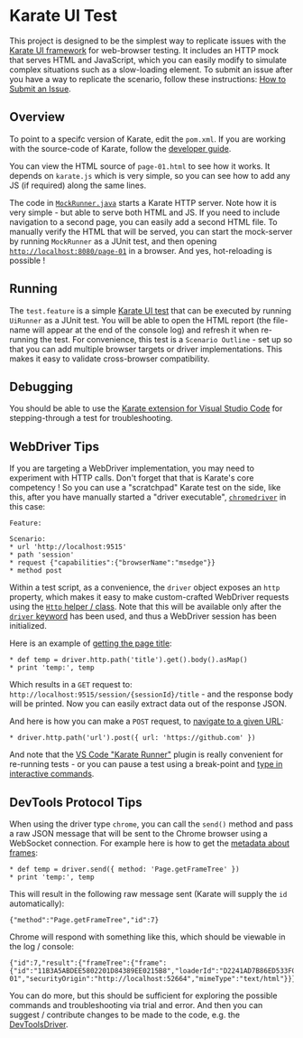 # Karate UI Test
This project is designed to be the simplest way to replicate issues with the [Karate UI framework](https://github.com/intuit/karate/tree/master/karate-core) for web-browser testing. It includes an HTTP mock that serves HTML and JavaScript, which you can easily modify to simulate complex situations such as a slow-loading element. To submit an issue after you have a way to replicate the scenario, follow these instructions: [How to Submit an Issue](https://github.com/intuit/karate/wiki/How-to-Submit-an-Issue).

## Overview
To point to a specifc version of Karate, edit the `pom.xml`. If you are working with the source-code of Karate, follow the [developer guide](https://github.com/intuit/karate/wiki/Developer-Guide).

You can view the HTML source of `page-01.html` to see how it works. It depends on `karate.js` which is very simple, so you can see how to add any JS (if required) along the same lines.

The code in [`MockRunner.java`](src/test/java/ui/MockRunner.java) starts a Karate HTTP server. Note how it is very simple - but able to serve both HTML and JS. If you need to include navigation to a second page, you can easily add a second HTML file. To manually verify the HTML that will be served, you can start the mock-server by running `MockRunner` as a JUnit test, and then opening [`http://localhost:8080/page-01`](http://localhost:8080/page-01) in a browser. And yes, hot-reloading is possible !

## Running
The `test.feature` is a simple [Karate UI test](https://github.com/intuit/karate/tree/master/karate-core) that can be executed by running `UiRunner` as a JUnit test. You will be able to open the HTML report (the file-name will appear at the end of the console log) and refresh it when re-running the test. For convenience, this test is a `Scenario Outline` - set up so that you can add multiple browser targets or driver implementations. This makes it easy to validate cross-browser compatibility.

## Debugging
You should be able to use the [Karate extension for Visual Studio Code](https://github.com/intuit/karate/wiki/IDE-Support#vs-code-karate-plugin) for stepping-through a test for troubleshooting.

## WebDriver Tips
If you are targeting a WebDriver implementation, you may need to experiment with HTTP calls. Don't forget that that is Karate's core competency ! So you can use a "scratchpad" Karate test on the side, like this, after you have manually started a "driver executable", [`chromedriver`](https://chromedriver.chromium.org) in this case:

```cucumber
Feature:

Scenario:
* url 'http://localhost:9515'
* path 'session'
* request {"capabilities":{"browserName":"msedge"}}
* method post
```

Within a test script, as a convenience, the `driver` object exposes an `http` property, which makes it easy to make custom-crafted WebDriver requests using the [`Http` helper / class](../../karate-core/src/main/java/com/intuit/karate/Http.java). Note that this will be available only after the [`driver` keyword](https://github.com/intuit/karate/tree/master/karate-core#driver) has been used, and thus a WebDriver session has been initialized.

Here is an example of [getting the page title](https://w3c.github.io/webdriver/#get-title):

```cucumber
* def temp = driver.http.path('title').get().body().asMap()
* print 'temp:', temp
```

Which results in a `GET` request to: `http://localhost:9515/session/{sessionId}/title` - and the response body will be printed. Now you can easily extract data out of the response JSON.

And here is how you can make a `POST` request, to [navigate to a given URL](https://w3c.github.io/webdriver/#navigate-to):

```cucumber
* driver.http.path('url').post({ url: 'https://github.com' })
```

And note that the [VS Code "Karate Runner"](https://github.com/intuit/karate/wiki/IDE-Support#vs-code-karate-plugin) plugin is really convenient for re-running tests - or you can pause a test using a break-point and [type in interactive commands](https://twitter.com/KarateDSL/status/1167533484560142336).

## DevTools Protocol Tips
When using the driver type `chrome`, you can call the `send()` method and pass a raw JSON message that will be sent to the Chrome browser using a WebSocket connection. For example here is how to get the [metadata about frames](https://chromedevtools.github.io/devtools-protocol/tot/Page/#method-getFrameTree):

```cucumber
* def temp = driver.send({ method: 'Page.getFrameTree' })
* print 'temp:', temp
```

This will result in the following raw message sent (Karate will supply the `id` automatically):

```
{"method":"Page.getFrameTree","id":7}
```

Chrome will respond with something like this, which should be viewable in the log / console:

```
{"id":7,"result":{"frameTree":{"frame":{"id":"11B3A5ABDEE5802201D84389EE0215B8","loaderId":"D2241AD7B86ED533F095F907A78A1208","url":"http://localhost:52664/page-01","securityOrigin":"http://localhost:52664","mimeType":"text/html"}}}}
```

You can do more, but this should be sufficient for exploring the possible commands and troubleshooting via trial and error. And then you can suggest / contribute changes to be made to the code, e.g. the [DevToolsDriver](../../karate-core/src/main/java/com/intuit/karate/driver/DevToolsDriver.java).